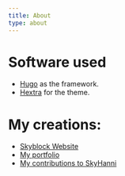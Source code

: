 ```yaml
---
title: About
type: about
---
```


# Software used

- [Hugo](https://gohugo.io/) as the framework.
- [Hextra](https://imfing.github.io/hextra/) for the theme.

# My creations:

* [Skyblock Website](https://skyblock.minhperry.de)
* [My portfolio](https://me.minhperry.de)
* [My contributions to SkyHanni](https://github.com/hannibal002/SkyHanni/pulls?q=is%3Apr+author%3Aminhperry)
